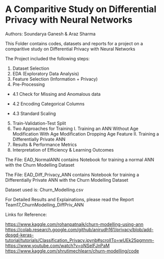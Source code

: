  #  A Comparitive Study on Differential Privacy with Neural Networks
 
 Authors: Soundarya Ganesh & Araz Sharma
 
 This Folder contains codes, datasets and reports for a project on a comparitive study on Differential Privacy with Neural Networks
 
 The Project included the following steps: 
 
1. Dataset Selection
2. EDA (Exploratory Data Analysis)
3. Feature Selection (Information + Privacy)
4. Pre-Processing

  * 4.1 Check for Missing and Anomalous data
  
  * 4.2 Encoding Categorical Columns
  
  * 4.3 Standard Scaling
  
5. Train-Validation-Test Split
6. Two Approaches for Training
 I. Training an ANN
    Without Age Modification
    With Age Modification
    Dropping Age Feature
		II. Training a Differentially Private ANN
7. Results & Performance Metrics
8. Interpretation of Efficiency & Learning Outcomes

 
The File: EAD_NormalANN contains Notebook for training a normal ANN with the Churn Modelling Dataset

The File: EAD_Diff_Privacy_ANN contains Notebook for training a Differentially Private ANN with the Churn Modelling Dataset

Dataset used is: Churn_Modelling.csv

For Detailed Results and Explainations, please read the Report Team17_ChurnModelling_DiffPriv_ANN
 
 
 
 
 Links for Reference:
 
 https://www.kaggle.com/rohanpatnaik/churn-modelling-using-ann
 https://colab.research.google.com/github/anirudh161/privacy/blob/add-dpsgd-keras-tutorial/tutorials/Classification_Privacy.ipynb#scrollTo=wUEk25pgmnm-
 https://www.youtube.com/watch?v=oNSelFJnPaM
 https://www.kaggle.com/shrutimechlearn/churn-modelling/code
